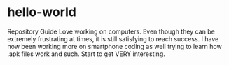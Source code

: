 # hello-world
Repository Guide
Love working on computers.  Even though they can be extremely frustrating at times, it is still satisfying to reach success.
I have now been working more on smartphone coding as well trying to learn how .apk files work and such. 
Start to get VERY interesting.
